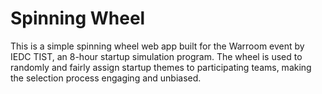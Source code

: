 # Spinning Wheel
This is a simple spinning wheel web app built for the Warroom event by IEDC TIST, an 8-hour startup simulation program. The wheel is used to randomly and fairly assign startup themes to participating teams, making the selection process engaging and unbiased.
